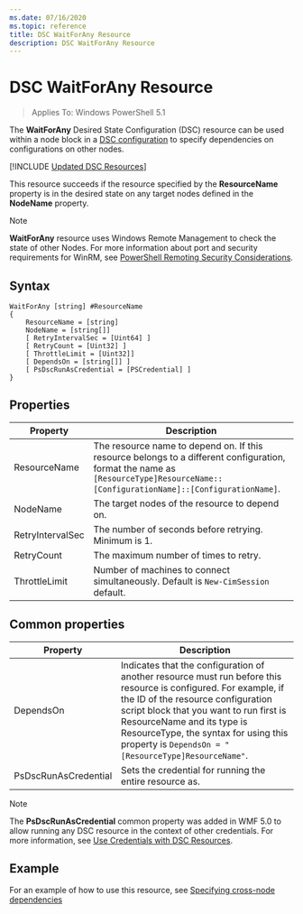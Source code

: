 ```yaml
---
ms.date: 07/16/2020
ms.topic: reference
title: DSC WaitForAny Resource
description: DSC WaitForAny Resource
---
```

# DSC WaitForAny Resource

> Applies To: Windows PowerShell 5.1

The **WaitForAny** Desired State Configuration (DSC) resource can be used within a node block in a [DSC configuration](../../../configurations/configurations.md)
to specify dependencies on configurations on other nodes.

[!INCLUDE [Updated DSC Resources](../../../../../includes/dsc-resources.md)]

This resource succeeds if the resource specified by the **ResourceName** property is in the desired
state on any target nodes defined in the **NodeName** property.

> [!NOTE]
> **WaitForAny** resource uses Windows Remote Management to check the state of other Nodes. For more
> information about port and security requirements for WinRM, see
> [PowerShell Remoting Security Considerations](/powershell/scripting/learn/remoting/winrmsecurity).

## Syntax

```Syntax
WaitForAny [string] #ResourceName
{
    ResourceName = [string]
    NodeName = [string[]]
    [ RetryIntervalSec = [Uint64] ]
    [ RetryCount = [Uint32] ]
    [ ThrottleLimit = [Uint32]]
    [ DependsOn = [string[]] ]
    [ PsDscRunAsCredential = [PSCredential] ]
}
```

## Properties

|Property |Description |
|---|---|
|ResourceName |The resource name to depend on. If this resource belongs to a different configuration, format the name as `[ResourceType]ResourceName::[ConfigurationName]::[ConfigurationName]`. |
|NodeName |The target nodes of the resource to depend on. |
|RetryIntervalSec |The number of seconds before retrying. Minimum is 1. |
|RetryCount |The maximum number of times to retry. |
|ThrottleLimit |Number of machines to connect simultaneously. Default is `New-CimSession` default. |

## Common properties

|Property |Description |
|---|---|
|DependsOn |Indicates that the configuration of another resource must run before this resource is configured. For example, if the ID of the resource configuration script block that you want to run first is ResourceName and its type is ResourceType, the syntax for using this property is `DependsOn = "[ResourceType]ResourceName"`. |
|PsDscRunAsCredential |Sets the credential for running the entire resource as. |

> [!NOTE]
> The **PsDscRunAsCredential** common property was added in WMF 5.0 to allow running any DSC
> resource in the context of other credentials. For more information, see [Use Credentials with DSC Resources](../../../configurations/runasuser.md).

## Example

For an example of how to use this resource, see [Specifying cross-node dependencies](../../../configurations/crossNodeDependencies.md)
